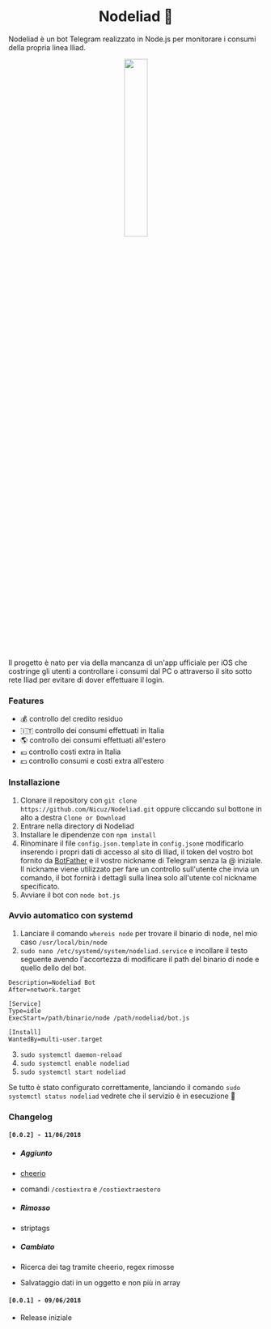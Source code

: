 <h1 align="center">Nodeliad 🤖</h1>

Nodeliad è un bot Telegram realizzato in Node.js per monitorare i consumi della propria linea Iliad.

<p align="center">
  <img src="https://i.imgur.com/Djysc5G.png" width="30%">
</p>

Il progetto è nato per via della mancanza di un'app ufficiale per iOS che costringe gli utenti a controllare i consumi dal PC o attraverso il sito sotto rete Iliad per evitare di dover effettuare il login.

### Features
* 💰 controllo del credito residuo
* 🇮🇹 controllo dei consumi effettuati in Italia
* 🌎 controllo dei consumi effettuati all'estero
* 💶 controllo costi extra in Italia
* 💵 controllo consumi e costi extra all'estero

### Installazione
1. Clonare il repository con ```git clone https://github.com/Nicuz/Nodeliad.git``` oppure cliccando sul bottone in alto a destra ```Clone or Download```
2. Entrare nella directory di Nodeliad
3. Installare le dipendenze con ```npm install```
4. Rinominare il file ```config.json.template``` in ```config.json```e modificarlo inserendo i propri dati di accesso al sito di Iliad, il token del vostro bot fornito da [BotFather](https://telegram.me/BotFather) e il vostro nickname di Telegram senza la @ iniziale. Il nickname viene utilizzato per fare un controllo sull'utente che invia un comando, il bot fornirà i dettagli sulla linea solo all'utente col nickname specificato.
5. Avviare il bot con ```node bot.js```

### Avvio automatico con systemd
1. Lanciare il comando ```whereis node``` per trovare il binario di node, nel mio caso ```/usr/local/bin/node```
2. ```sudo nano /etc/systemd/system/nodeliad.service``` e incollare il testo seguente avendo l'accortezza di modificare il path del binario di node e quello dello del bot.

```[Unit]
Description=Nodeliad Bot
After=network.target

[Service]
Type=idle
ExecStart=/path/binario/node /path/nodeliad/bot.js

[Install]
WantedBy=multi-user.target
```

3. ```sudo systemctl daemon-reload```
4. ```sudo systemctl enable nodeliad```
5. ```sudo systemctl start nodeliad```

Se tutto è stato configurato correttamente, lanciando il comando ```sudo systemctl status nodeliad``` vedrete che il servizio è in esecuzione 💪

### Changelog

#### ```[0.0.2] - 11/06/2018```
* ##### Aggiunto
 * [cheerio](https://github.com/cheeriojs/cheerio)
 * comandi ```/costiextra``` e ```/costiextraestero```

* ##### Rimosso
 * striptags

* ##### Cambiato
 * Ricerca dei tag tramite cheerio, regex rimosse
 * Salvataggio dati in un oggetto e non più in array

#### ```[0.0.1] - 09/06/2018```
 * Release iniziale
